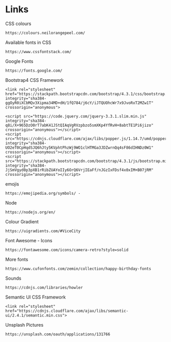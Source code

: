# Links

CSS colours

```https://colours.neilorangepeel.com/``` 

Available fonts in CSS 

```
https://www.cssfontstack.com/ 
```

Google Fonts

```
https://fonts.google.com/ 
```

Bootstrap4 CSS Framework

```
<link rel="stylesheet" href="https://stackpath.bootstrapcdn.com/bootstrap/4.3.1/css/bootstrap.min.css" integrity="sha384-ggOyR0iXCbMQv3Xipma34MD+dH/1fQ784/j6cY/iJTQUOhcWr7x9JvoRxT2MZw1T" crossorigin="anonymous">

<script src="https://code.jquery.com/jquery-3.3.1.slim.min.js" integrity="sha384-q8i/X+965DzO0rT7abK41JStQIAqVgRVzpbzo5smXKp4YfRvH+8abtTE1Pi6jizo" crossorigin="anonymous"></script>
<script src="https://cdnjs.cloudflare.com/ajax/libs/popper.js/1.14.7/umd/popper.min.js" integrity="sha384-UO2eT0CpHqdSJQ6hJty5KVphtPhzWj9WO1clHTMGa3JDZwrnQq4sF86dIHNDz0W1" crossorigin="anonymous"></script>
<script src="https://stackpath.bootstrapcdn.com/bootstrap/4.3.1/js/bootstrap.min.js" integrity="sha384-JjSmVgyd0p3pXB1rRibZUAYoIIy6OrQ6VrjIEaFf/nJGzIxFDsf4x0xIM+B07jRM" crossorigin="anonymous"></script>
```

emojis

```
https://emojipedia.org/symbols/ - 
```
Node

```
https://nodejs.org/en/ 
```
Colour Gradient 
```
https://uigradients.com/#ViceCity 
```
Font Awesome - Icons

```
https://fontawesome.com/icons/camera-retro?style=solid 
```
More fonts

```
https://www.cufonfonts.com/zemin/collection/happy-birthday-fonts 
```
Sounds

```
https://cdnjs.com/libraries/howler 
```

Semantic UI CSS Framework

```
<link rel="stylesheet" href="https://cdnjs.cloudflare.com/ajax/libs/semantic-ui/2.4.1/semantic.min.css">
```
Unsplash Pictures

```
https://unsplash.com/oauth/applications/131766
```
